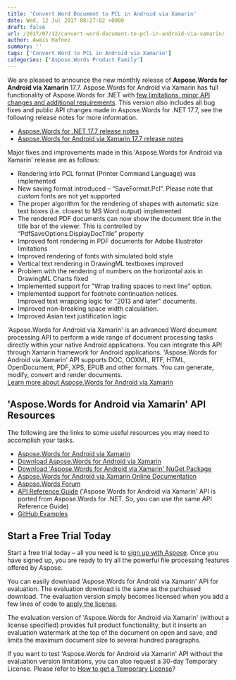 ```yaml
---
title: 'Convert Word Document to PCL in Android via Xamarin'
date: Wed, 12 Jul 2017 08:27:02 +0000
draft: false
url: /2017/07/12/convert-word-document-to-pcl-in-android-via-xamarin/
author: Awais Hafeez
summary: ''
tags: ['Convert Word to PCL in Android via Xamarin']
categories: ['Aspose.Words Product Family']
---
```


We are pleased to announce the new monthly release of **Aspose.Words for Android via Xamarin** 17.7. Aspose.Words for Android via Xamarin has full functionality of Aspose.Words for .NET with [few limitations, minor API changes and additional requirements][1]. This version also includes all bug fixes and public API changes made in Aspose.Words for .NET 17.7, see the following release notes for more information.

*   [Aspose.Words for .NET 17.7 release notes][2]
*   [Aspose.Words for Android via Xamarin 17.7 release notes][3]

Major fixes and improvements made in this 'Aspose.Words for Android via Xamarin' release are as follows:

*   Rendering into PCL format (Printer Command Language) was implemented
*   New saving format introduced – “SaveFormat.Pcl”. Please note that custom fonts are not yet supported
*   The proper algorithm for the rendering of shapes with automatic size text boxes (i.e. closest to MS Word output) implemented
*   The rendered PDF documents can now show the document title in the title bar of the viewer. This is controlled by “PdfSaveOptions.DisplayDocTitle” property
*   Improved font rendering in PDF documents for Adobe Illustrator limitations
*   Improved rendering of fonts with simulated bold style
*   Vertical text rendering in DrawingML textboxes improved
*   Problem with the rendering of numbers on the horizontal axis in DrawingML Charts fixed
*   Implemented support for "Wrap trailing spaces to next line" option.
*   Implemented support for footnote continuation notices.  
    Improved text wrapping logic for "2013 and later" documents.
*   Improved non-breaking space width calculation.
*   Improved Asian text justification logic

'Aspose.Words for Android via Xamarin' is an advanced Word document processing API to perform a wide range of document processing tasks directly within your native Android applications. You can integrate this API through Xamarin framework for Android applications. 'Aspose.Words for Android via Xamarin' API supports DOC, OOXML, RTF, HTML, OpenDocument, PDF, XPS, EPUB and other formats. You can generate, modify, convert and render documents.  
[Learn more about Aspose.Words for Android via Xamarin][4]

## 'Aspose.Words for Android via Xamarin' API Resources

The following are the links to some useful resources you may need to accomplish your tasks.

*   [Aspose.Words for Android via Xamarin][5]
*   [Download Aspose.Words for Android via Xamarin][6]
*   [Download 'Aspose.Words for Android via Xamarin' NuGet Package][7]
*   [Aspose.Words for Android via Xamarin Online Documentation][8]
*   [Aspose.Words Forum][9]
*   [API Reference Guide][10] ('Aspose.Words for Android via Xamarin' API is ported from Aspose.Words for .NET. So, you can use the same API Reference Guide)
*   [GitHub Examples][11]

## Start a Free Trial Today

Start a free trial today – all you need is to [sign up with Aspose][12]. Once you have signed up, you are ready to try all the powerful file processing features offered by Aspose.

You can easily download 'Aspose.Words for Android via Xamarin' API for evaluation. The evaluation download is the same as the purchased download. The evaluation version simply becomes licensed when you add a few lines of code to [apply the license][13].

The evaluation version of 'Aspose.Words for Android via Xamarin' (without a license specified) provides full product functionality, but it inserts an evaluation watermark at the top of the document on open and save, and limits the maximum document size to several hundred paragraphs.

If you want to test 'Aspose.Words for Android via Xamarin' API without the evaluation version limitations, you can also request a 30-day Temporary License. Please refer to [How to get a Temporary License][14]?




[1]: https://docs.aspose.com/display/wordsnet/Aspose.Words+for+Android+via+Xamarin+API+Differences+and+Limitations
[2]: https://docs.aspose.com/display/wordsnet/Aspose.Words+for+.NET+17.7+Release+Notes
[3]: https://docs.aspose.com/display/wordsnet/Aspose.Words+for+Android+via+Xamarin+17.7+Release+Notes
[4]: https://products.aspose.com/words/net
[5]: https://www.aspose.com/products/words/android-xamarin
[6]: https://downloads.aspose.com/words/androidxamarin
[7]: https://www.nuget.org/packages/Aspose.Words_Android.Xamarin/
[8]: https://docs.aspose.com/display/wordsnet/Aspose.Words+for+Android+via+Xamarin
[9]: https://forum.aspose.com/c/words
[10]: https://apireference.aspose.com/net/words
[11]: https://github.com/aspose-words/Aspose.Words-for-.NET
[12]: https://www.aspose.com/
[13]: https://docs.aspose.com/display/wordsnet/Licensing
[14]: https://purchase.aspose.com/temporary-license




